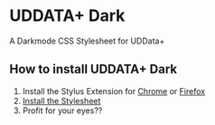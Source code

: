 # UDDATA+ Dark
A Darkmode CSS Stylesheet for UDData+

## How to install UDDATA+ Dark
1. Install the Stylus Extension for [Chrome](https://chrome.google.com/webstore/detail/stylus/clngdbkpkpeebahjckkjfobafhncgmne) or [Firefox](https://addons.mozilla.org/da/firefox/addon/styl-us/)
2. [Install the Stylesheet](https://raw.githubusercontent.com/Fido2603/UDData-Dark/master/uddataplus-dark.user.css)
3. Profit for your eyes??
